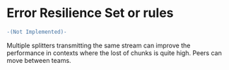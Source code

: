 Error Resilience Set or rules
=============================

```diff
-(Not Implemented)-
```

<!-- Due to different reasons, peers can lost chunks. This set of rules proposes a distributed recovery mechanism for those missing chunks.

### Rule 1: Peers share with the rest of the team the modifications in their list of peers

When a peer `$P_i$` removes a peer `$P_j$` from his list of peers because `$P_j$` is impolite, `$P_i$` sends to the rest of peers of his list of peers that event, using piggybacking (concatenated with the chunk received from the splitter). This action will be repeated (always using piggybacking) while the corresponding peer does not acknowledge the reception.

### Rule 2: Peers track which peer relayed each received chunk in their buffers

This allows to know which last chunk was sent from the splitter to `$P_j$`.

### Rule 3: A peer sends the lost chunks to `$P_i$`

Each peer that has a good relationship with `$P_j$` (notice that thanks to the Rule 1, all peers of the team know who should receive from `$P_j$`) builds a set of peers `$H$` sorted by IP:port with the peers that have a good relationship with `$P_j$`. Thus, the `$k$`-th peer of `$H$` will send the received chunk from `$P_j$` to `$P_i$` if

    \begin{equation}
      (#C + i) % k == 0
    \end{equation}
    
where `#C` is the chunk number received from `$P_j$`. -->

Multiple splitters transmitting the same stream can improve the
performance in contexts where the lost of chunks is quite high. Peers can move between teams.

